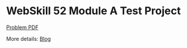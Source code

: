 # WebSkill 52 Module A Test Project

[Problem PDF](./problems/52_Module_A_Auto_v4.pdf)

<!-- 更多資訊再我的部落格文章 -->
More details: [Blog](https://blog.laiweb.org/posts/playwright-test-2.html)
